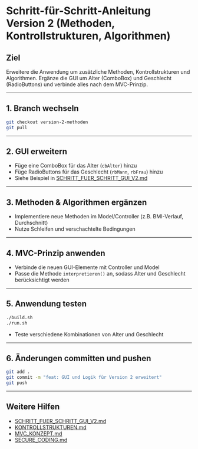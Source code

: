 # Schritt-für-Schritt-Anleitung Version 2 (Methoden, Kontrollstrukturen, Algorithmen)

## Ziel
Erweitere die Anwendung um zusätzliche Methoden, Kontrollstrukturen und Algorithmen. Ergänze die GUI um Alter (ComboBox) und Geschlecht (RadioButtons) und verbinde alles nach dem MVC-Prinzip.

---

## 1. Branch wechseln
```bash
git checkout version-2-methoden
git pull
```

---

## 2. GUI erweitern
- Füge eine ComboBox für das Alter (`cbAlter`) hinzu
- Füge RadioButtons für das Geschlecht (`rbMann`, `rbFrau`) hinzu
- Siehe Beispiel in [SCHRITT_FUER_SCHRITT_GUI_V2.md](./SCHRITT_FUER_SCHRITT_GUI_V2.md)

---

## 3. Methoden & Algorithmen ergänzen
- Implementiere neue Methoden im Model/Controller (z.B. BMI-Verlauf, Durchschnitt)
- Nutze Schleifen und verschachtelte Bedingungen

---

## 4. MVC-Prinzip anwenden
- Verbinde die neuen GUI-Elemente mit Controller und Model
- Passe die Methode `interpretieren()` an, sodass Alter und Geschlecht berücksichtigt werden

---

## 5. Anwendung testen
```bash
./build.sh
./run.sh
```
- Teste verschiedene Kombinationen von Alter und Geschlecht

---

## 6. Änderungen committen und pushen
```bash
git add .
git commit -m "feat: GUI und Logik für Version 2 erweitert"
git push
```

---

## Weitere Hilfen
- [SCHRITT_FUER_SCHRITT_GUI_V2.md](./SCHRITT_FUER_SCHRITT_GUI_V2.md)
- [KONTROLLSTRUKTUREN.md](./KONTROLLSTRUKTUREN.md)
- [MVC_KONZEPT.md](./MVC_KONZEPT.md)
- [SECURE_CODING.md](./SECURE_CODING.md)
